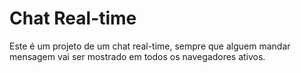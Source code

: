 # Chat Real-time

Este é um projeto de um chat real-time, sempre que alguem mandar mensagem vai ser mostrado em todos os navegadores ativos.
